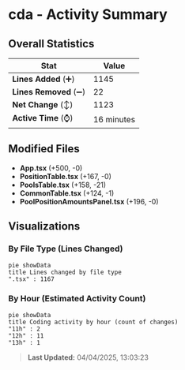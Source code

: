 # cda - Activity Summary 

## Overall Statistics

| Stat                   | Value                                                             |
| ---------------------- | ----------------------------------------------------------------- |
| **Lines Added** (➕)   | 1145                                          |
| **Lines Removed** (➖) | 22                                        |
| **Net Change** (↕)    | 1123                |
| **Active Time** (⌚)   | 16 minutes |


## Modified Files
- **App.tsx** (+500, -0)
- **PositionTable.tsx** (+167, -0)
- **PoolsTable.tsx** (+158, -21)
- **CommonTable.tsx** (+124, -1)
- **PoolPositionAmountsPanel.tsx** (+196, -0)

## Visualizations

### By File Type (Lines Changed)

```mermaid
pie showData
title Lines changed by file type
".tsx" : 1167
```

### By Hour (Estimated Activity Count)

```mermaid
pie showData
title Coding activity by hour (count of changes)
"11h" : 2
"12h" : 11
"13h" : 1
```


> **Last Updated:** 04/04/2025, 13:03:23